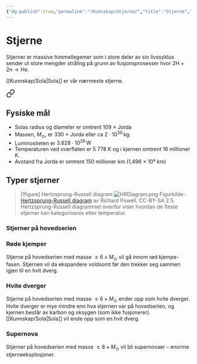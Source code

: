 ```yaml
---
{"dg-publish":true,"permalink":"/Kunnskap/Stjerne/","title":"Stjerne","tags":["fysikk","astronomi"]}
---
```



# Stjerne
Stjerner er massive himmellegemer som i store deler av sin livssyklus sender ut store mengder stråling på grunn av fusjonsprosesser hvor $2 \mathrm{H} + 2 \mathrm{n} \rightarrow \mathrm{He}$. 

[[Kunnskap/Sola\|Sola]] er vår nærmeste stjerne. 

<div class="transclusion internal-embed is-loaded"><a class="markdown-embed-link" href="/kunnskap/sola/#fysiske-mal" aria-label="Open link"><svg xmlns="http://www.w3.org/2000/svg" width="24" height="24" viewBox="0 0 24 24" fill="none" stroke="currentColor" stroke-width="2" stroke-linecap="round" stroke-linejoin="round" class="svg-icon lucide-link"><path d="M10 13a5 5 0 0 0 7.54.54l3-3a5 5 0 0 0-7.07-7.07l-1.72 1.71"></path><path d="M14 11a5 5 0 0 0-7.54-.54l-3 3a5 5 0 0 0 7.07 7.07l1.71-1.71"></path></svg></a><div class="markdown-embed">



## Fysiske mål
- Solas radius og diameter er omtrent 109 × Jorda
- Massen, $M_{\odot}$, er 330 × Jorda eller ca $2 \cdot 10^{30} \,\mathrm{kg}$.
- Luminositeten er $3.828 \cdot 10^{26} \,\mathrm{W}$
- Temperaturen ved overflaten er 5 778 K og i kjernen omtrent 16 millioner K. 
- Avstand fra Jorda er omtrent 150 millioner km (1,496 × 10⁸ km)


</div></div>


## Typer stjerner
>[!figure] Hertzsprung-Russell diagram 
>![HRDiagram.png](/img/user/_resources/HRDiagram.png)
>Figurkilde: [Hertzsprung-Russell diagram](http://www.atlasoftheuniverse.com/hr.html) av Richard Powell. CC-BY-SA 2.5. 
 Hertzsprung-Russell diagrammet ovenfor viser hvordan de fleste stjerner kan kategoriseres etter temperatur. 

### Stjerner på hovedserien

### Røde kjemper
Stjerne på hovedserien med masse $\leq 6 \times M_{\odot}$ vil gå innom rød kjempe-fasen. Stjernen vil da ekspandere voldsomt før den trekker seg sammen igjen til en hvit dverg.

### Hvite dverger
Stjerne på hovedserien med masse $\leq 6 \times M_{\odot}$ ender opp som hvite dverger. Hvite dverger er mye mindre enn hva stjernen var på hovedserien, og kjernen består av karbon og oksygen (som ikke fusjonerer). [[Kunnskap/Sola\|Sola]] vil ende opp som en hvit dverg.

### Supernova
Stjerner på hovedserien med masse $\geq 8 \times M_\odot$ vil bli supernovaer – enorme stjerneeksplosjoner. 
